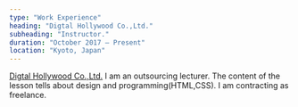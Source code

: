 ```yaml
---
type: "Work Experience"
heading: "Digtal Hollywood Co.,Ltd."
subheading: "Instructor."
duration: "October 2017 – Present"
location: "Kyoto, Japan"
---
```


<a href="http://school.dhw.co.jp/p/studio_partner/index.shtml" target="_blank">Digtal Hollywood Co.,Ltd.</a> 
I am an outsourcing lecturer. The content of the lesson tells about design and programming(HTML,CSS). I am contracting as freelance.